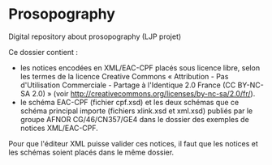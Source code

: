 # Prosopography
Digital repository about prosopography (LJP projet)

Ce dossier contient : 
- les notices encodées en XML/EAC-CPF placés sous licence libre, selon les termes de la licence Creative Commons « Attribution - Pas d'Utilisation Commerciale - Partage à l'Identique 2.0 France (CC BY-NC-SA 2.0) » (voir <http://creativecommons.org/licenses/by-nc-sa/2.0/fr/>).
- le schéma EAC-CPF (fichier cpf.xsd) et les deux schémas que ce schéma principal importe (fichiers xlink.xsd et xml.xsd) publiés par le groupe AFNOR CG/46/CN357/GE4 dans le dossier des exemples de notices XML/EAC-CPF.

Pour que l'éditeur XML puisse valider ces notices, il faut que les notices et les schémas soient placés dans le même dossier. 
